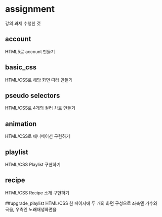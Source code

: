 # assignment
강의 과제 수행한 것

## account
HTML5로 account 만들기 

## basic_css
HTML/CSS로 해당 화면 따라 만들기

## pseudo selectors
HTML/CSS로 4개의 컬러 차트 만들기

## animation
HTML/CSS로 애니메이션 구현하기


## playlist
HTML/CSS Playlist 구현하기


## recipe
HTML/CSS Recipe 소개 구현하기

##upgrade_playlist
HTML/CSS 한 페이지에 두 개의 화면 구성으로 좌측엔 가수와 곡을, 우측엔 노래재생화면을 
